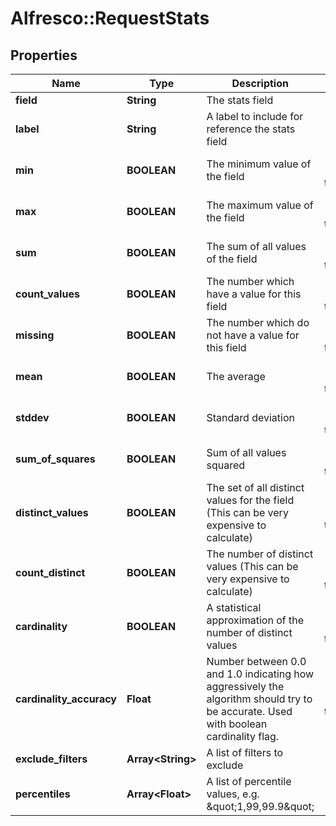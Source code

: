 # Alfresco::RequestStats

## Properties
Name | Type | Description | Notes
------------ | ------------- | ------------- | -------------
**field** | **String** | The stats field | [optional] 
**label** | **String** | A label to include for reference the stats field | [optional] 
**min** | **BOOLEAN** | The minimum value of the field | [optional] [default to true]
**max** | **BOOLEAN** | The maximum value of the field | [optional] [default to true]
**sum** | **BOOLEAN** | The sum of all values of the field | [optional] [default to true]
**count_values** | **BOOLEAN** | The number which have a value for this field | [optional] [default to true]
**missing** | **BOOLEAN** | The number which do not have a value for this field | [optional] [default to true]
**mean** | **BOOLEAN** | The average | [optional] [default to true]
**stddev** | **BOOLEAN** | Standard deviation | [optional] [default to true]
**sum_of_squares** | **BOOLEAN** | Sum of all values squared | [optional] [default to true]
**distinct_values** | **BOOLEAN** | The set of all distinct values for the field (This can be very expensive to calculate) | [optional] [default to false]
**count_distinct** | **BOOLEAN** | The number of distinct values  (This can be very expensive to calculate) | [optional] [default to false]
**cardinality** | **BOOLEAN** | A statistical approximation of the number of distinct values | [optional] [default to false]
**cardinality_accuracy** | **Float** | Number between 0.0 and 1.0 indicating how aggressively the algorithm should try to be accurate. Used with boolean cardinality flag. | [optional] [default to 0.3]
**exclude_filters** | **Array&lt;String&gt;** | A list of filters to exclude | [optional] 
**percentiles** | **Array&lt;Float&gt;** | A list of percentile values, e.g. \&quot;1,99,99.9\&quot; | [optional] 


